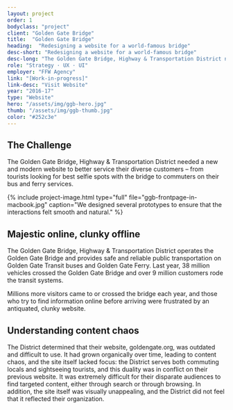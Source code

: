 ```yaml
---
layout: project
order: 1
bodyclass: "project"
client: "Golden Gate Bridge"
title:  "Golden Gate Bridge"
heading:  "Redesigning a website for a world-famous bridge"
desc-short: "Redesigning a website for a world-famous bridge"
desc-long: "The Golden Gate Bridge, Highway & Transportation District needed a new website to better service the many visitors and travellers using their transportation services daily."
role: "Strategy · UX · UI"
employer: "FFW Agency"
link: "[Work-in-progress]"
link-desc: "Visit Website"
year: "2016-17"
type: "Website"
hero: "/assets/img/ggb-hero.jpg"
thumb: "/assets/img/ggb-thumb.jpg"
color: "#252c3e"
---
```


The Challenge
-------------------
The Golden Gate Bridge, Highway & Transportation District needed a new and modern website to better service their diverse customers – from tourists looking for best selfie spots with the bridge to commuters on their bus and ferry services.

{% include project-image.html type="full" file="ggb-frontpage-in-macbook.jpg" caption="We designed several prototypes to ensure that the interactions felt smooth and natural." %}

Majestic online, clunky offline
-------------------------------
The Golden Gate Bridge, Highway & Transportation District operates the Golden Gate Bridge and provides safe and reliable public transportation on Golden Gate Transit buses and Golden Gate Ferry. Last year, 38 million vehicles crossed the Golden Gate Bridge and over 9 million customers rode the transit systems.

Millions more visitors came to or crossed the bridge each year, and those who try to find information online before arriving were frustrated by an antiquated, clunky website.

Understanding content chaos
---------------------------
The District determined that their website, goldengate.org, was outdated and difficult to use. It had grown organically over time, leading to content chaos, and the site itself lacked focus: the District serves both commuting locals and sightseeing tourists, and this duality was in conflict on their previous website. It was extremely difficult for their disparate audiences to find targeted content, either through search or through browsing. In addition, the site itself was visually unappealing, and the District did not feel that it reflected their organization.
